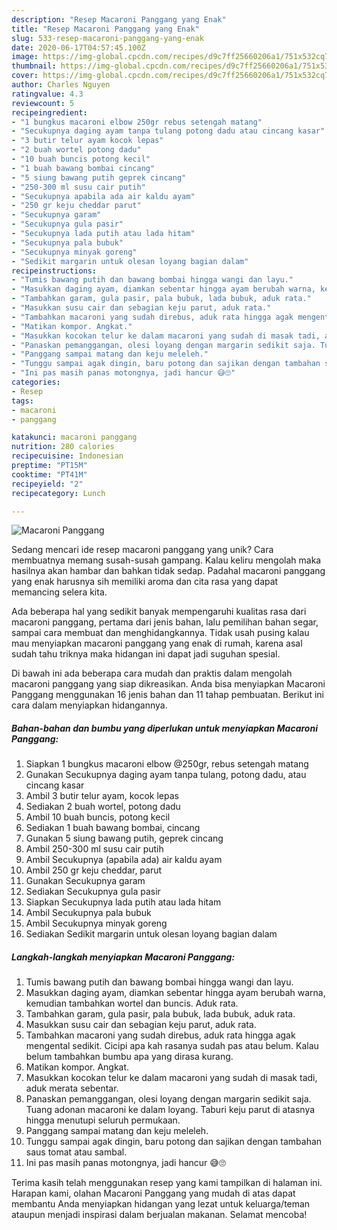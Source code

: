 ```yaml
---
description: "Resep Macaroni Panggang yang Enak"
title: "Resep Macaroni Panggang yang Enak"
slug: 533-resep-macaroni-panggang-yang-enak
date: 2020-06-17T04:57:45.100Z
image: https://img-global.cpcdn.com/recipes/d9c7ff25660206a1/751x532cq70/macaroni-panggang-foto-resep-utama.jpg
thumbnail: https://img-global.cpcdn.com/recipes/d9c7ff25660206a1/751x532cq70/macaroni-panggang-foto-resep-utama.jpg
cover: https://img-global.cpcdn.com/recipes/d9c7ff25660206a1/751x532cq70/macaroni-panggang-foto-resep-utama.jpg
author: Charles Nguyen
ratingvalue: 4.3
reviewcount: 5
recipeingredient:
- "1 bungkus macaroni elbow 250gr rebus setengah matang"
- "Secukupnya daging ayam tanpa tulang potong dadu atau cincang kasar"
- "3 butir telur ayam kocok lepas"
- "2 buah wortel potong dadu"
- "10 buah buncis potong kecil"
- "1 buah bawang bombai cincang"
- "5 siung bawang putih geprek cincang"
- "250-300 ml susu cair putih"
- "Secukupnya apabila ada air kaldu ayam"
- "250 gr keju cheddar parut"
- "Secukupnya garam"
- "Secukupnya gula pasir"
- "Secukupnya lada putih atau lada hitam"
- "Secukupnya pala bubuk"
- "Secukupnya minyak goreng"
- "Sedikit margarin untuk olesan loyang bagian dalam"
recipeinstructions:
- "Tumis bawang putih dan bawang bombai hingga wangi dan layu."
- "Masukkan daging ayam, diamkan sebentar hingga ayam berubah warna, kemudian tambahkan wortel dan buncis. Aduk rata."
- "Tambahkan garam, gula pasir, pala bubuk, lada bubuk, aduk rata."
- "Masukkan susu cair dan sebagian keju parut, aduk rata."
- "Tambahkan macaroni yang sudah direbus, aduk rata hingga agak mengental sedikit. Cicipi apa kah rasanya sudah pas atau belum. Kalau belum tambahkan bumbu apa yang dirasa kurang."
- "Matikan kompor. Angkat."
- "Masukkan kocokan telur ke dalam macaroni yang sudah di masak tadi, aduk merata sebentar."
- "Panaskan pemanggangan, olesi loyang dengan margarin sedikit saja. Tuang adonan macaroni ke dalam loyang. Taburi keju parut di atasnya hingga menutupi seluruh permukaan."
- "Panggang sampai matang dan keju meleleh."
- "Tunggu sampai agak dingin, baru potong dan sajikan dengan tambahan saus tomat atau sambal."
- "Ini pas masih panas motongnya, jadi hancur 😅🙄"
categories:
- Resep
tags:
- macaroni
- panggang

katakunci: macaroni panggang 
nutrition: 280 calories
recipecuisine: Indonesian
preptime: "PT15M"
cooktime: "PT41M"
recipeyield: "2"
recipecategory: Lunch

---
```



![Macaroni Panggang](https://img-global.cpcdn.com/recipes/d9c7ff25660206a1/751x532cq70/macaroni-panggang-foto-resep-utama.jpg)

Sedang mencari ide resep macaroni panggang yang unik? Cara membuatnya memang susah-susah gampang. Kalau keliru mengolah maka hasilnya akan hambar dan bahkan tidak sedap. Padahal macaroni panggang yang enak harusnya sih memiliki aroma dan cita rasa yang dapat memancing selera kita.

Ada beberapa hal yang sedikit banyak mempengaruhi kualitas rasa dari macaroni panggang, pertama dari jenis bahan, lalu pemilihan bahan segar, sampai cara membuat dan menghidangkannya. Tidak usah pusing kalau mau menyiapkan macaroni panggang yang enak di rumah, karena asal sudah tahu triknya maka hidangan ini dapat jadi suguhan spesial.




Di bawah ini ada beberapa cara mudah dan praktis dalam mengolah macaroni panggang yang siap dikreasikan. Anda bisa menyiapkan Macaroni Panggang menggunakan 16 jenis bahan dan 11 tahap pembuatan. Berikut ini cara dalam menyiapkan hidangannya.

<!--inarticleads1-->

##### Bahan-bahan dan bumbu yang diperlukan untuk menyiapkan Macaroni Panggang:

1. Siapkan 1 bungkus macaroni elbow @250gr, rebus setengah matang
1. Gunakan Secukupnya daging ayam tanpa tulang, potong dadu, atau cincang kasar
1. Ambil 3 butir telur ayam, kocok lepas
1. Sediakan 2 buah wortel, potong dadu
1. Ambil 10 buah buncis, potong kecil
1. Sediakan 1 buah bawang bombai, cincang
1. Gunakan 5 siung bawang putih, geprek cincang
1. Ambil 250-300 ml susu cair putih
1. Ambil Secukupnya (apabila ada) air kaldu ayam
1. Ambil 250 gr keju cheddar, parut
1. Gunakan Secukupnya garam
1. Sediakan Secukupnya gula pasir
1. Siapkan Secukupnya lada putih atau lada hitam
1. Ambil Secukupnya pala bubuk
1. Ambil Secukupnya minyak goreng
1. Sediakan Sedikit margarin untuk olesan loyang bagian dalam




<!--inarticleads2-->

##### Langkah-langkah menyiapkan Macaroni Panggang:

1. Tumis bawang putih dan bawang bombai hingga wangi dan layu.
1. Masukkan daging ayam, diamkan sebentar hingga ayam berubah warna, kemudian tambahkan wortel dan buncis. Aduk rata.
1. Tambahkan garam, gula pasir, pala bubuk, lada bubuk, aduk rata.
1. Masukkan susu cair dan sebagian keju parut, aduk rata.
1. Tambahkan macaroni yang sudah direbus, aduk rata hingga agak mengental sedikit. Cicipi apa kah rasanya sudah pas atau belum. Kalau belum tambahkan bumbu apa yang dirasa kurang.
1. Matikan kompor. Angkat.
1. Masukkan kocokan telur ke dalam macaroni yang sudah di masak tadi, aduk merata sebentar.
1. Panaskan pemanggangan, olesi loyang dengan margarin sedikit saja. Tuang adonan macaroni ke dalam loyang. Taburi keju parut di atasnya hingga menutupi seluruh permukaan.
1. Panggang sampai matang dan keju meleleh.
1. Tunggu sampai agak dingin, baru potong dan sajikan dengan tambahan saus tomat atau sambal.
1. Ini pas masih panas motongnya, jadi hancur 😅🙄




Terima kasih telah menggunakan resep yang kami tampilkan di halaman ini. Harapan kami, olahan Macaroni Panggang yang mudah di atas dapat membantu Anda menyiapkan hidangan yang lezat untuk keluarga/teman ataupun menjadi inspirasi dalam berjualan makanan. Selamat mencoba!
